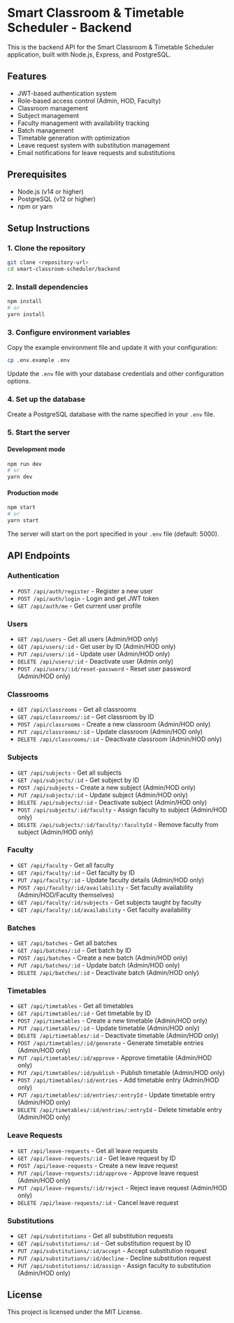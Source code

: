 # Smart Classroom & Timetable Scheduler - Backend

This is the backend API for the Smart Classroom & Timetable Scheduler application, built with Node.js, Express, and PostgreSQL.

## Features

- JWT-based authentication system
- Role-based access control (Admin, HOD, Faculty)
- Classroom management
- Subject management
- Faculty management with availability tracking
- Batch management
- Timetable generation with optimization
- Leave request system with substitution management
- Email notifications for leave requests and substitutions

## Prerequisites

- Node.js (v14 or higher)
- PostgreSQL (v12 or higher)
- npm or yarn

## Setup Instructions

### 1. Clone the repository

```bash
git clone <repository-url>
cd smart-classroom-scheduler/backend
```

### 2. Install dependencies

```bash
npm install
# or
yarn install
```

### 3. Configure environment variables

Copy the example environment file and update it with your configuration:

```bash
cp .env.example .env
```

Update the `.env` file with your database credentials and other configuration options.

### 4. Set up the database

Create a PostgreSQL database with the name specified in your `.env` file.

### 5. Start the server

#### Development mode

```bash
npm run dev
# or
yarn dev
```

#### Production mode

```bash
npm start
# or
yarn start
```

The server will start on the port specified in your `.env` file (default: 5000).

## API Endpoints

### Authentication

- `POST /api/auth/register` - Register a new user
- `POST /api/auth/login` - Login and get JWT token
- `GET /api/auth/me` - Get current user profile

### Users

- `GET /api/users` - Get all users (Admin/HOD only)
- `GET /api/users/:id` - Get user by ID (Admin/HOD only)
- `PUT /api/users/:id` - Update user (Admin/HOD only)
- `DELETE /api/users/:id` - Deactivate user (Admin only)
- `POST /api/users/:id/reset-password` - Reset user password (Admin/HOD only)

### Classrooms

- `GET /api/classrooms` - Get all classrooms
- `GET /api/classrooms/:id` - Get classroom by ID
- `POST /api/classrooms` - Create a new classroom (Admin/HOD only)
- `PUT /api/classrooms/:id` - Update classroom (Admin/HOD only)
- `DELETE /api/classrooms/:id` - Deactivate classroom (Admin/HOD only)

### Subjects

- `GET /api/subjects` - Get all subjects
- `GET /api/subjects/:id` - Get subject by ID
- `POST /api/subjects` - Create a new subject (Admin/HOD only)
- `PUT /api/subjects/:id` - Update subject (Admin/HOD only)
- `DELETE /api/subjects/:id` - Deactivate subject (Admin/HOD only)
- `POST /api/subjects/:id/faculty` - Assign faculty to subject (Admin/HOD only)
- `DELETE /api/subjects/:id/faculty/:facultyId` - Remove faculty from subject (Admin/HOD only)

### Faculty

- `GET /api/faculty` - Get all faculty
- `GET /api/faculty/:id` - Get faculty by ID
- `PUT /api/faculty/:id` - Update faculty details (Admin/HOD only)
- `POST /api/faculty/:id/availability` - Set faculty availability (Admin/HOD/Faculty themselves)
- `GET /api/faculty/:id/subjects` - Get subjects taught by faculty
- `GET /api/faculty/:id/availability` - Get faculty availability

### Batches

- `GET /api/batches` - Get all batches
- `GET /api/batches/:id` - Get batch by ID
- `POST /api/batches` - Create a new batch (Admin/HOD only)
- `PUT /api/batches/:id` - Update batch (Admin/HOD only)
- `DELETE /api/batches/:id` - Deactivate batch (Admin/HOD only)

### Timetables

- `GET /api/timetables` - Get all timetables
- `GET /api/timetables/:id` - Get timetable by ID
- `POST /api/timetables` - Create a new timetable (Admin/HOD only)
- `PUT /api/timetables/:id` - Update timetable (Admin/HOD only)
- `DELETE /api/timetables/:id` - Deactivate timetable (Admin/HOD only)
- `POST /api/timetables/:id/generate` - Generate timetable entries (Admin/HOD only)
- `PUT /api/timetables/:id/approve` - Approve timetable (Admin/HOD only)
- `PUT /api/timetables/:id/publish` - Publish timetable (Admin/HOD only)
- `POST /api/timetables/:id/entries` - Add timetable entry (Admin/HOD only)
- `PUT /api/timetables/:id/entries/:entryId` - Update timetable entry (Admin/HOD only)
- `DELETE /api/timetables/:id/entries/:entryId` - Delete timetable entry (Admin/HOD only)

### Leave Requests

- `GET /api/leave-requests` - Get all leave requests
- `GET /api/leave-requests/:id` - Get leave request by ID
- `POST /api/leave-requests` - Create a new leave request
- `PUT /api/leave-requests/:id/approve` - Approve leave request (Admin/HOD only)
- `PUT /api/leave-requests/:id/reject` - Reject leave request (Admin/HOD only)
- `DELETE /api/leave-requests/:id` - Cancel leave request

### Substitutions

- `GET /api/substitutions` - Get all substitution requests
- `GET /api/substitutions/:id` - Get substitution request by ID
- `PUT /api/substitutions/:id/accept` - Accept substitution request
- `PUT /api/substitutions/:id/decline` - Decline substitution request
- `PUT /api/substitutions/:id/assign` - Assign faculty to substitution (Admin/HOD only)

## License

This project is licensed under the MIT License.